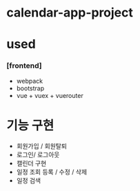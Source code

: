 # calendar-app-project


# used
### [frontend]
- webpack
- bootstrap
- vue + vuex + vuerouter

# 기능 구현
- 회원가입 / 회원탈퇴
- 로그인/ 로그아웃
- 캘린더 구현
- 일정 조회 등록 / 수정 / 삭제
- 일정 검색
